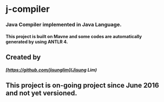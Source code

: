 # j-compiler

### Java Compiler implemented in Java Language.
#### This project is built on Mavne and some codes are automatically generated by using ANTLR 4.

## Created by
##### [https://github.com/jisunglim](Jisung Lim)

## This project is on-going project since June 2016 and not yet versioned.
